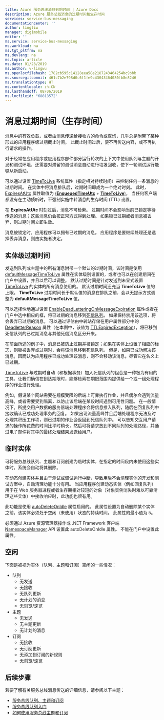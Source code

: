 ```yaml
---
title: Azure 服务总线消息到期时间 | Azure Docs
description: Azure 服务总线消息的过期时间和生存时间
services: service-bus-messaging
documentationcenter: ''
author: lingliw
manager: digimobile
editor: ''
ms.service: service-bus-messaging
ms.workload: na
ms.tgt_pltfrm: na
ms.devlang: na
ms.topic: article
ms.date: 01/23/2019
ms.author: v-lingwu
ms.openlocfilehash: 1782cb595c14128eea58e2187243464254bc9bbb
ms.sourcegitcommit: 461c7b2e798d0c6f1fe9c43043464080fb8e8246
ms.translationtype: HT
ms.contentlocale: zh-CN
ms.lasthandoff: 08/06/2019
ms.locfileid: "68818572"
---
```

# <a name="message-expiration-time-to-live"></a>消息过期时间（生存时间）

消息中的有效负载，或者由消息传递给接收方的命令或查询，几乎总是附带了某种形式的应用程序级过期截止时间。 此截止时间过后，便不再传送内容，或不再执行请求的操作。

对于经常在应用程序或应用程序部件部分运行轮次的上下文中使用队列与主题的开发和测试环境，还需要对滞留的测试消息自动进行垃圾回收，使下一轮测试运行能够从新启动。

可以通过设置 [TimeToLive](/dotnet/api/microsoft.azure.servicebus.message.timetolive#Microsoft_Azure_ServiceBus_Message_TimeToLive) 系统属性（指定相对持续时间）来控制任何一条消息的过期时间。 在实体中将消息排队后，过期时间即成为一个绝对时刻。 此时，[ExpiresAtUtc](/dotnet/api/microsoft.azure.servicebus.message.expiresatutc) 属性取值为 [(**EnqueuedTimeUtc**](/dotnet/api/microsoft.servicebus.messaging.brokeredmessage.enqueuedtimeutc#Microsoft_ServiceBus_Messaging_BrokeredMessage_EnqueuedTimeUtc) + [**TimeToLive**)](/dotnet/api/microsoft.azure.servicebus.message.timetolive#Microsoft_Azure_ServiceBus_Message_TimeToLive)。 当任何客户端都没有在主动侦听时，不强制实施中转消息的生存时间 (TTL) 设置。

在 **ExpiresAtUtc** 时刻过后，消息不可检索。 过期时间不会影响当前已锁定等待传送的消息；这些消息仍会按正常方式得到处理。 如果锁已过期或者消息被丢弃，则过期时间立即生效。

消息被锁定时，应用程序可以拥有已过期的消息。 应用程序是要继续处理还是选择丢弃消息，则由实施者决定。

## <a name="entity-level-expiration"></a>实体级过期时间

发送到队列或主题中的所有消息附带一个默认的过期时间，该时间是使用 [defaultMessageTimeToLive](https://docs.microsoft.com/azure/templates/microsoft.servicebus/namespaces/queues) 属性在实体级别设置的，或者也可以在创建期间在门户中设置，并且以后可以调整。 默认过期时间是针对发送到未显式设置 [TimeToLive](/dotnet/api/microsoft.azure.servicebus.message.timetolive#Microsoft_Azure_ServiceBus_Message_TimeToLive) 的实体的所有消息使用的。 默认过期时间还充当 **TimeToLive** 值的上限。 **TimeToLive** 过期时间长于默认值的消息在排队之前，会以无提示方式调整为 **defaultMessageTimeToLive** 值。

可以选择性地通过设置 [EnableDeadLetteringOnMessageExpiration](/dotnet/api/microsoft.servicebus.messaging.queuedescription.enabledeadletteringonmessageexpiration#Microsoft_ServiceBus_Messaging_QueueDescription_EnableDeadLetteringOnMessageExpiration) 属性或者在门户中选中相应的框，将已过期的消息移到[死信队列](service-bus-dead-letter-queues.md)。 如果保持禁用该选项，将会丢弃已过期的消息。 可以通过评估由中转站存储在用户属性部分中的 [DeadletterReason](service-bus-dead-letter-queues.md#moving-messages-to-the-dlq) 属性（在本例中，该值为 [TTLExpiredException](service-bus-dead-letter-queues.md#moving-messages-to-the-dlq)），将已移到死信队列的已过期消息与其他死信消息区分开来。

在前面所述的例子中，消息已被防止过期并被锁定；如果在实体上设置了相应的标志，则锁被丢弃或过期时，会将该消息移到死信队列。 但是，如果已成功解决该消息，因而认为应用程序已成功处理该消息，则不会移动该消息，尽管它在名义上已过期。

[TimeToLive](/dotnet/api/microsoft.azure.servicebus.message.timetolive#Microsoft_Azure_ServiceBus_Message_TimeToLive) 与过期时自动（和根据事务）加入死信队列的组合是一种极为有用的工具，让我们确信在到达期限时，能够检索在期限范围内提供给一个或一组处理程序的作业进行处理。

例如，假设某个网站需要在规模受限的后端上可靠执行作业，并且偶尔会遇到流量高峰，或者需要受到隔离，以防止该后端在某段时间遇到可用性问题。 在一般情况下，所提交用户数据的服务器端处理程序会将信息推入队列，随后在回复队列中接收确认已成功处理事务的回复。 如果出现流量高峰并且后端处理程序无法及时处理其积压工作项，则已过期的作业会返回到死信队列中。 可以告知交互用户请求的操作所花费的时间比平时稍长，然后可将请求放到不同队列的处理路径，并通过电子邮件将其中的最终处理结果发送给用户。 

## <a name="temporary-entities"></a>临时实体

可将服务总线队列、主题和订阅创建为临时实体，在指定的时间段内未使用这些实体时，系统会自动将其删除。
 
在动态创建实体并且由于测试或调试运行中断，导致用后不会清理实体的开发和测试方案中，自动清理功能十分有用。 当应用程序创建动态实体（例如回复队列）用于在 Web 服务器进程或者生存期相对较短的对象（对象实例消失时难以可靠清理这些实体）中接收响应时，此功能也很有用。

此功能是使用 [autoDeleteOnIdle](https://docs.microsoft.com/azure/templates/microsoft.servicebus/namespaces/queues) 属性启用的。 此属性设置为自动删除某个实体之前，该实体必须处于空闲（未使用）状态的持续时间。 此属性的最小值为 5。
 
必须通过 Azure 资源管理器操作或 .NET Framework 客户端 [NamespaceManager](/dotnet/api/microsoft.servicebus.namespacemanager) API 设置此  autoDeleteOnIdle 属性。 不能在门户中设置此属性。

## <a name="idleness"></a>空闲

下面是被视为实体（队列、主题和订阅）空闲的一些情况：

- 队列
    - 无发送  
    - 无接收  
    - 无队列更新  
    - 无计划的消息  
    - 无浏览/速览 
- 主题  
    - 无发送  
    - 无主题更新  
    - 无计划的消息 
- 订阅
    - 无接收  
    - 无订阅更新  
    - 无添加到订阅的新规则  
    - 无浏览/速览  

## <a name="next-steps"></a>后续步骤

若要了解有关服务总线消息传送的详细信息，请参阅以下主题：

* [服务总线队列、主题和订阅](service-bus-queues-topics-subscriptions.md)
* [服务总线队列入门](service-bus-dotnet-get-started-with-queues.md)
* [如何使用服务总线主题和订阅](service-bus-dotnet-how-to-use-topics-subscriptions.md)